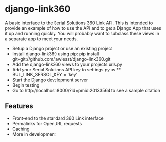 django-link360
================

A basic interface to the Serial Solutions 360 Link API.  This is intended to 
provide an example of how to use the API and to get a Django App that uses it
up and running quickly.  You will probably want to subclass these views in a
separate app to meet your needs. 

* Setup a Django project or use an existing project
* Install django-link360 using pip: pip install git+git://github.com/lawlesst/django-link360.git
* Add the django-link360 views to your projects urls.py
* Add your Serial Solutions API key to settings.py as
** BUL_LINK_SERSOL_KEY = 'key'
* Start the Django development server
* Begin testing
 * Go to http://localhost:8000/?id=pmid:20133564 to see a sample citation  

Features
--------
* Front-end to the standard 360 Link interface
* Permalinks for OpenURL requests
* Caching
* More in development


